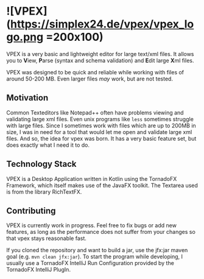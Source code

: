 # ![VPEX](https://simplex24.de/vpex/vpex_logo.png =200x100)
VPEX is a very basic and lightweight editor for large text/xml files. It allows you to **V**iew, **P**arse (syntax and schema validation) and **E**dit large **X**ml files. 

VPEX was designed to be quick and reliable while working with files of around 50-200 MB. Even larger files _may_ work, but are not tested.

## Motivation

Common Texteditors like Notepad++ often have problems viewing and validating large xml files. Even unix programs like `less` sometimes struggle with large files.
Since I sometimes work with files which are up to 200MB in size, I was in need for a tool that would let me open and validate large xml files.
And so, the idea for vpex was born. It has a very basic feature set, but does exactly what I need it to do.  

## Technology Stack
VPEX is a Desktop Application written in Kotlin using the TornadoFX Framework, which itself makes use of the JavaFX toolkit.
The Textarea used is from the library RichTextFX.

## Contributing

VPEX is currently work in progress.
Feel free to fix bugs or add new features, as long as the performance does not suffer from your changes so that vpex stays reasonable fast.

If you cloned the repository and want to build a jar, use the jfx:jar maven goal (e.g. `mvn clean jfx:jar`). 
To start the program while developing, I usually use a TornadoFX IntelliJ Run Configuration provided by the TornadoFX IntelliJ PlugIn.